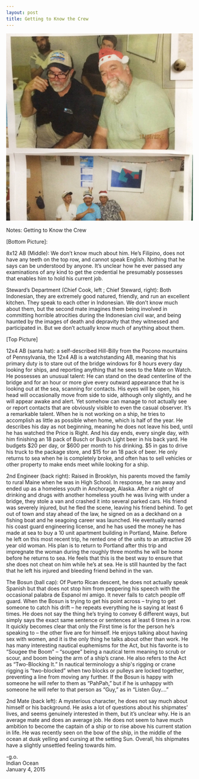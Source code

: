 ```yaml
---
layout: post
title: Getting to Know the Crew
---
```

![Crew](/images/crew.jpg)

Notes: Getting to Know the Crew

[Bottom Picture]:

8x12 AB (Middle):
We don’t know much about him. He’s Filipino, does not have any teeth on the top row, and cannot speak English. Nothing that he says can be understood by anyone. It’s unclear how he ever passed any examinations of any kind to get the credential he presumably possesses that enables him to hold his current job. 

Steward’s Department (Chief Cook, left ; Chief Steward, right):
Both Indonesian, they are extremely good natured, friendly, and run an excellent kitchen. They speak to each other in Indonesian. We don’t know much about them, but the second mate imagines them being involved in committing horrible atrocities during the Indonesian civil war, and being haunted by the images of death and depravity that they witnessed and participated in. But we don’t actually know much of anything about them. 

[Top Picture]

12x4 AB (santa hat):
a self-described Hill-Billy from the Pocono mountains of Pennsylvania, the 12x4 AB is a watchstanding AB, meaning that his primary duty is to stare out of the bridge windows for 8 hours every day looking for ships, and reporting anything that he sees to the Mate on Watch. 
He possesses an unusual talent: He can stand on the dead centerline of the bridge and for an hour or more give every outward appearance that he is looking out at the sea, scanning for contacts. His eyes will be open, his head will occasionally move from side to side, although only slightly, and he will appear awake and alert. Yet somehow can manage to not actually see or report contacts that are obviously visible to even the casual observer. It’s a remarkable talent. 
When he is not working on a ship, he tries to accomplish as little as possible when home, which is half of the year. He describes his day as not beginning, meaning he does not leave his bed, until he has watched the Price is Right. And his day ends, every single day, with him finishing an 18 pack of Busch or Busch Light beer in his back yard. He budgets $20 per day, or $600 per month to his drinking. $5 in gas to drive his truck to the package store, and $15 for an 18 pack of beer. 
He only returns to sea when he is completely broke, and often has to sell vehicles or other property to make ends meet while looking for a ship.

2nd Engineer (back right):
Raised in Brooklyn, his parents moved the family to rural Maine when he was in High School. In response, he ran away and ended up as a homeless youth in Anchorage, Alaska. After a night of drinking and drugs with another homeless youth he was living with under a bridge, they stole a van and crashed it into several parked cars. His friend was severely injured, but he fled the scene, leaving his friend behind. To get out of town and stay ahead of the law, he signed on as a deckhand on a fishing boat and he seagoing career was launched. He eventually earned his coast guard engineering license, and he has used the money he has made at sea to buy a 10 unit apartment building in Portland, Maine. Before he left on this most recent trip, he rented one of the units to an attractive 26 year old woman. His plan is to return to Portland after this trip and impregnate the woman during the roughly three months he will be home before he returns to sea. He feels that this is the best way to ensure that she does not cheat on him while he’s at sea. 
He is still haunted by the fact that he left his injured and bleeding friend behind in the van.

The Bosun (ball cap): 
Of Puerto Rican descent, he does not actually speak Spanish but that does not stop him from peppering his speech with the occasional palabra de Espanol mi amigo. It never fails to catch people off guard. 
When the Bosun is trying to get his point across – trying to get someone to catch his drift – he repeats everything he is saying at least 6 times. He does not say the thing he’s trying to convey 6 different ways, but simply says the exact same sentence or sentences at least 6 times in a row. It quickly becomes clear that only the First time is for the person he’s speaking to – the other five are for himself.
He enjoys talking about having sex with women, and it is the only thing he talks about other than work. He has many interesting nautical euphemisms for the Act, but his favorite is to “Sougee the Boom” – “sougee” being a nautical term meaning to scrub or scour, and boom being the arm of a ship’s crane.
He also refers to the Act as “Two-Blocking It.” In nautical terminology a ship's rigging or crane rigging is “two-blocked” when two blocks or pulleys are locked together, preventing a line from moving any further. 
If the Bosun is happy with someone he will refer to them as “PahPah,” but if he is unhappy with someone he will refer to that person as “Guy,” as in “Listen Guy….”

2nd Mate (back left):
A mysterious character, he does not say much about himself or his background. He asks a lot of questions about his shipmates’ lives, and seems genuinely interested in them, but it’s unclear why. He is an average mate and does an average job. He does not seem to have much ambition to become the captain of a ship or to rise above his current station in life. He was recently seen on the bow of the ship, in the middle of the ocean at dusk yelling and cursing at the setting Sun. Overall, his shipmates have a slightly unsettled feeling towards him.

-g.o.  
Indian Ocean   
January 4, 2015
